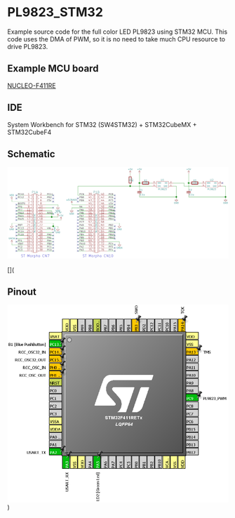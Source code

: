 # PL9823_STM32
Example source code for the full color LED PL9823 using STM32 MCU.
This code uses the DMA of PWM, so it is no need to take much CPU resource to drive PL9823.
[](
<http://y2kblog.seesaa.net/>
)

## Example MCU board
[NUCLEO-F411RE](http://www.st.com/en/evaluation-tools/nucleo-f411re.html)

## IDE
System Workbench for STM32 (SW4STM32) + STM32CubeMX + STM32CubeF4

## Schematic
<img src="https://github.com/y2kblog/PL9823_STM32/blob/master/images/Schematic.png" width="1200px">

[](
## Pinout
<img src="https://github.com/y2kblog/PL9823_STM32/blob/master/images/Pinout.png" width="600px">
)
